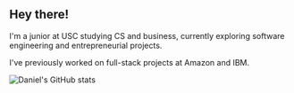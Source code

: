 ## Hey there!

I'm a junior at USC studying CS and business, currently exploring software engineering and entrepreneurial projects. 

I've previously worked on full-stack projects at Amazon and IBM.

![Daniel's GitHub stats](https://github-readme-stats-rouge-kappa-11.vercel.app/api?username=danielgao20&show_icons=true&theme=transparent&hide_rank=true&include_all_commits=true)
